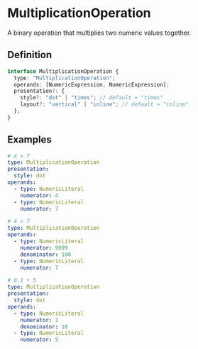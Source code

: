 # MultiplicationOperation

A binary operation that multiplies two numeric values together.

## Definition

```ts
interface MultiplicationOperation {
  type: "MultiplicationOperation";
  operands: [NumericExpression, NumericExpression];
  presentation?: {
    style?: "dot" | "times"; // default = "times"
    layout?: "vertical" | "inline"; // default = "inline"
  };
}
```

## Examples

```yaml
# 4 × 7
type: MultiplicationOperation
presentation:
  style: dot
operands:
  - type: NumericLiteral
    numerator: 4
  - type: NumericLiteral
    numerator: 7
```

```yaml
# 4 × 7
type: MultiplicationOperation
operands:
  - type: NumericLiteral
    numerator: 9999
    denominator: 100
  - type: NumericLiteral
    numerator: 7
```

```yaml
# 0.1 • 5
type: MultiplicationOperation
presentation:
  style: dot
operands:
  - type: NumericLiteral
    numerator: 1
    denominator: 10
  - type: NumericLiteral
    numerator: 5
```
